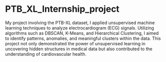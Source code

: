 # PTB_XL_Internship_project
My project involving the PTB-XL dataset, I applied unsupervised machine learning techniques to analyze electrocardiogram (ECG) signals. Utilizing algorithms such as DBSCAN, K-Means, and Hierarchical Clustering, I aimed to identify patterns, anomalies, and meaningful clusters within the data. This project not only demonstrated the power of unsupervised learning in uncovering hidden structures in medical data but also contributed to the understanding of cardiovascular health.
